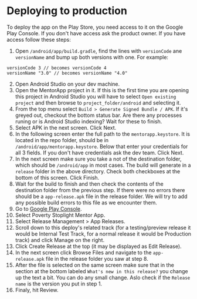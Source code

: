 # Deploying to production

To deploy the app on the Play Store, you need access to it on the Google Play Console. If you don't have access ask the product owner. If you have access follow these steps:

1. Open `/android/app/build.gradle`, find the lines with `versionCode` ane `versionName` and bump up both versions with one. For example:

```
versionCode 3 // becomes versionCode 4
versionName "3.0" // becomes versionName "4.0"
```

2. Open Android Studio on your dev machine.
3. Open the MentorApp project in it. If this is the first time you are opening this project in Android Studio you will have to select `Open existing project` and then browse to `project_folder/android` and selecting it.
4. From the top menu select `Build > Generate Signed Bundle / APK`. If it's greyed out, checkout the bottom status bar. Are there any processes runing or is Android Studio indexing? Wait for these to finish.
5. Select APK in the next screen. Click Next.
6. In the following screen enter the full path to the `mentorapp.keystore`. It is located in the repo folder, should be in `/android/app/mentorapp.keystore`. Below that enter your credentials for all 3 fields. If you don't have credentials ask the dev team. Click Next.
7. In the next screen make sure you take a not of the destination folder, which should be `/android/app` in most cases. The build will generate in a `release` folder in the above directory. Check both checkboxes at the bottom of this screen. Click Finish.
8. Wait for the build to finish and then check the contents of the destination folder from the previous step. If there were no errors there should be a `app-release.apk` file in the release folder. We will try to add any possible build errors to this file as we encounter them.
9. Go to [Google Play Console](https://play.google.com/apps/publish/).
10. Select Poverty Stoplight Mentor App.
11. Select Release Management > App Releases.
12. Scroll down to this deploy's related track (for a testing/preview release it would be Internal Test Track, for a normal release it would be Production track) and click Manage on the right.
13. Click Create Release at the top (it may be displayed as Edit Release).
14. In the next screen click Browse Files and navigate to the `app-release.apk` file in the release folder you saw at step 8.
15. After the file is selected on the same screen make sure that in the section at the bottom labeled `What's new in this release?` you change up the text a bit. You can do any small change. Aslo check if the `Release name` is the version you put in step 1.
16. Finaly, hit Review.
